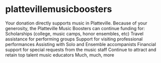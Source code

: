 # plattevillemusicboosters
Your donation directly supports music in Platteville. Because of your generosity, the Platteville Music Boosters can continue funding for:
Scholarships (college, music camps, honor ensembles, etc)
Travel assistance for performing groups
Support for visiting professional performances
Assisting with Solo and Ensemble accompanists
Financial support for special requests from the music staff
Continue to attract and retain top talent music educators
Much, much, more​
